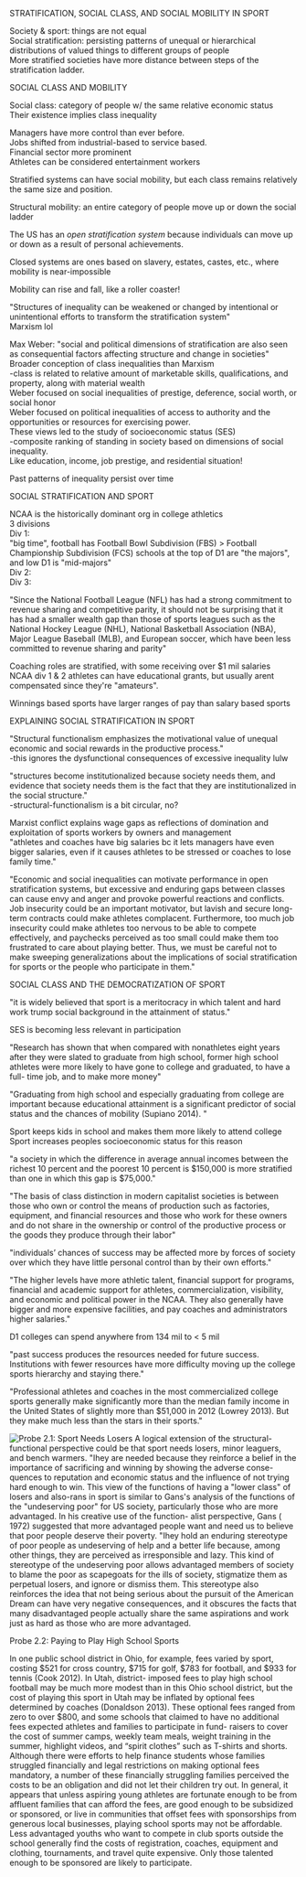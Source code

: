 STRATIFICATION, SOCIAL CLASS, AND SOCIAL MOBILITY IN SPORT
 
Society & sport: things are not equal  
Social stratification: persisting patterns of unequal or hierarchical distributions of valued things to different groups of people  
More stratified societies have more distance between steps of the stratification ladder.
 
SOCIAL CLASS AND MOBILITY
 
Social class: category of people w/ the same relative economic status  
Their existence implies class inequality
 
Managers have more control than ever before.  
Jobs shifted from industrial-based to service based.  
Financial sector more prominent  
Athletes can be considered entertainment workers
 
Stratified systems can have social mobility, but each class remains relatively the same size and position.
 
Structural mobility: an entire category of people move up or down the social ladder
 
The US has an _open stratification system_ because individuals can move up or down as a result of personal achievements.
 
Closed systems are ones based on slavery, estates, castes, etc., where mobility is near-impossible
 
Mobility can rise and fall, like a roller coaster!
 
"Structures of inequality can be weakened or changed by intentional or unintentional efforts to transform the stratification system"  
Marxism lol
 
Max Weber: "social and political dimensions of stratification are also seen as consequential factors affecting structure and change in societies"  
Broader conception of class inequalities than Marxism  
-class is related to relative amount of marketable skills, qualifications, and property, along with material wealth  
Weber focused on social inequalities of prestige, deference, social worth, or social honor  
Weber focused on political inequalities of access to authority and the opportunities or resources for exercising power.  
These views led to the study of socioeconomic status (SES)  
-composite ranking of standing in society based on dimensions of social inequality.  
Like education, income, job prestige, and residential situation!
 
Past patterns of inequality persist over time
 
SOCIAL STRATIFICATION AND SPORT
 
NCAA is the historically dominant org in college athletics  
3 divisions  
Div 1:  
"big time", football has Football Bowl Subdivision (FBS) > Football Championship Subdivision (FCS) schools at the top of D1 are "the majors", and low D1 is "mid-majors"  
Div 2:  
Div 3:
 
"Since the National Football League (NFL) has had a strong commitment to revenue sharing and competitive parity, it should not be surprising that it has had a smaller wealth gap than those of sports leagues such as the National Hockey League (NHL), National Basketball Association (NBA), Major League Baseball (MLB), and European soccer, which have been less committed to revenue sharing and parity"
 
Coaching roles are stratified, with some receiving over $1 mil salaries  
NCAA div 1 & 2 athletes can have educational grants, but usually arent compensated since they're "amateurs".
 
Winnings based sports have larger ranges of pay than salary based sports
 
EXPLAINING SOCIAL STRATIFICATION IN SPORT
 
"Structural functionalism emphasizes the motivational value of unequal economic and social rewards in the productive process."  
-this ignores the dysfunctional consequences of excessive inequality lulw
 
"structures become institutionalized because society needs them, and evidence that society needs them is the fact that they are institutionalized in the social structure."  
-structural-functionalism is a bit circular, no?
 
Marxist conflict explains wage gaps as reflections of domination and exploitation of sports workers by owners and management  
"athletes and coaches have big salaries bc it lets managers have even bigger salaries, even if it causes athletes to be stressed or coaches to lose family time."
 
"Economic and social inequalities can motivate performance in open stratification systems, but excessive and enduring gaps between classes can cause envy and anger and provoke powerful reactions and conflicts. Job insecurity could be an important motivator, but lavish and secure long- term contracts could make athletes complacent. Furthermore, too much job insecurity could make athletes too nervous to be able to compete effectively, and paychecks perceived as too small could make them too frustrated to care about playing better. Thus, we must be careful not to make sweeping generalizations about the implications of social stratification for sports or the people who participate in them."
 
SOCIAL CLASS AND THE DEMOCRATIZATION OF SPORT
 
"it is widely believed that sport is a meritocracy in which talent and hard work trump social background in the attainment of status."
 
SES is becoming less relevant in participation
 
"Research has shown that when compared with nonathletes eight years after they were slated to graduate from high school, former high school athletes were more likely to have gone to college and graduated, to have a full- time job, and to make more money"
 
"Graduating from high school and especially graduating from college are important because educational attainment is a significant predictor of social status and the chances of mobility (Supiano 2014). "
 
Sport keeps kids in school and makes them more likely to attend college  
Sport increases peoples socioeconomic status for this reason
   

"a society in which the difference in average annual incomes between the richest 10 percent and the poorest 10 percent is $150,000 is more stratified than one in which this gap is $75,000."

"The basis of class distinction in modern capitalist societies is between those who own or control the means of production such as factories, equipment, and financial resources and those who work for these owners and do not share in the ownership or control of the productive process or the goods they produce through their labor"

"individuals’ chances of success may be affected more by forces of society over which they have little personal control than by their own efforts."

"The higher levels have more athletic talent, financial support for programs, financial and academic support for athletes, commercialization, visibility, and economic and political power in the NCAA. They also generally have bigger and more expensive facilities, and pay coaches and administrators higher salaries."

D1 colleges can spend anywhere from 134 mil to < 5 mil
 
"past success produces the resources needed for future success. Institutions with fewer resources have more difficulty moving up the college sports hierarchy and staying there."

"Professional athletes and coaches in the most commercialized college sports generally make significantly more than the median family income in the United States of slightly more than $51,000 in 2012 (Lowrey 2013). But they make much less than the stars in their sports."

![Probe 2.1: Sport Needs Losers A logical extension of the structural-functional perspective could be that sport needs losers, minor leaguers, and bench warmers. "Ihey are needed because they reinforce a belief in the importance of sacrificing and winning by showing the adverse conse- quences to reputation and economic status and the influence of not trying hard enough to win. This view of the functions of having a "lower class" of losers and also-rans in sport is similar to Gans's analysis of the functions of the "undeserving poor" for US society, particularly those who are more advantaged. In his creative use of the function- alist perspective, Gans ( 1972) suggested that more advantaged people want and need us to believe that poor people deserve their poverty. "Ihey hold an enduring stereotype of poor people as undeserving of help and a better life because, among other things, they are perceived as irresponsible and lazy. This kind of stereotype of the undeserving poor allows advantaged members of society to blame the poor as scapegoats for the ills of society, stigmatize them as perpetual losers, and ignore or dismiss them. This stereotype also reinforces the idea that not being serious about the pursuit of the American Dream can have very negative consequences, and it obscures the facts that many disadvantaged people actually share the same aspirations and work just as hard as those who are more advantaged. ](Exported%20image%2020240525202825-0.png)

Probe 2.2: Paying to Play High School Sports
 
In one public school district in Ohio, for example, fees varied by sport, costing $521 for cross country, $715 for golf, $783 for football, and $933 for tennis (Cook 2012). In Utah, district- imposed fees to play high school football may be much more modest than in this Ohio school district, but the cost of playing this sport in Utah may be inflated by optional fees determined by coaches (Donaldson 2013). These optional fees ranged from zero to over $800, and some schools that claimed to have no additional fees expected athletes and families to participate in fund- raisers to cover the cost of summer camps, weekly team meals, weight training in the summer, highlight videos, and “spirit clothes” such as T-shirts and shorts. Although there were efforts to help finance students whose families struggled financially and legal restrictions on making optional fees mandatory, a number of these financially struggling families perceived the costs to be an obligation and did not let their children try out. In general, it appears that unless aspiring young athletes are fortunate enough to be from affluent families that can afford the fees, are good enough to be subsidized or sponsored, or live in communities that offset fees with sponsorships from generous local businesses, playing school sports may not be affordable. Less advantaged youths who want to compete in club sports outside the school generally find the costs of registration, coaches, equipment and clothing, tournaments, and travel quite expensive. Only those talented enough to be sponsored are likely to participate.